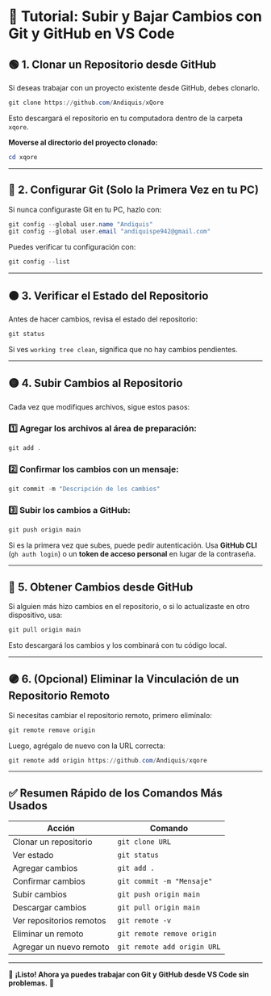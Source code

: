# 📌 Tutorial: Subir y Bajar Cambios con Git y GitHub en VS Code

## 🟢 1. Clonar un Repositorio desde GitHub
Si deseas trabajar con un proyecto existente desde GitHub, debes clonarlo.

```powershell
git clone https://github.com/Andiquis/xQore
```
Esto descargará el repositorio en tu computadora dentro de la carpeta `xqore`.

**Moverse al directorio del proyecto clonado:**
```powershell
cd xqore
```

---

## 🔵 2. Configurar Git (Solo la Primera Vez en tu PC)
Si nunca configuraste Git en tu PC, hazlo con:

```powershell
git config --global user.name "Andiquis"
git config --global user.email "andiquispe942@gmail.com"
```
Puedes verificar tu configuración con:
```powershell
git config --list
```

---

## 🟠 3. Verificar el Estado del Repositorio
Antes de hacer cambios, revisa el estado del repositorio:

```powershell
git status
```
Si ves `working tree clean`, significa que no hay cambios pendientes.

---

## 🟡 4. Subir Cambios al Repositorio
Cada vez que modifiques archivos, sigue estos pasos:

### 1️⃣ **Agregar los archivos al área de preparación:**
```powershell
git add .
```

### 2️⃣ **Confirmar los cambios con un mensaje:**
```powershell
git commit -m "Descripción de los cambios"
```

### 3️⃣ **Subir los cambios a GitHub:**
```powershell
git push origin main
```
Si es la primera vez que subes, puede pedir autenticación. Usa **GitHub CLI** (`gh auth login`) o un **token de acceso personal** en lugar de la contraseña.

---

## 🔴 5. Obtener Cambios desde GitHub
Si alguien más hizo cambios en el repositorio, o si lo actualizaste en otro dispositivo, usa:

```powershell
git pull origin main
```
Esto descargará los cambios y los combinará con tu código local.

---

## 🟣 6. (Opcional) Eliminar la Vinculación de un Repositorio Remoto
Si necesitas cambiar el repositorio remoto, primero elimínalo:

```powershell
git remote remove origin
```
Luego, agrégalo de nuevo con la URL correcta:

```powershell
git remote add origin https://github.com/Andiquis/xqore
```

---

## ✅ Resumen Rápido de los Comandos Más Usados

| Acción | Comando |
|---------|-----------|
| Clonar un repositorio | `git clone URL` |
| Ver estado | `git status` |
| Agregar cambios | `git add .` |
| Confirmar cambios | `git commit -m "Mensaje"` |
| Subir cambios | `git push origin main` |
| Descargar cambios | `git pull origin main` |
| Ver repositorios remotos | `git remote -v` |
| Eliminar un remoto | `git remote remove origin` |
| Agregar un nuevo remoto | `git remote add origin URL` |

---

🔹 **¡Listo! Ahora ya puedes trabajar con Git y GitHub desde VS Code sin problemas.** 🚀
